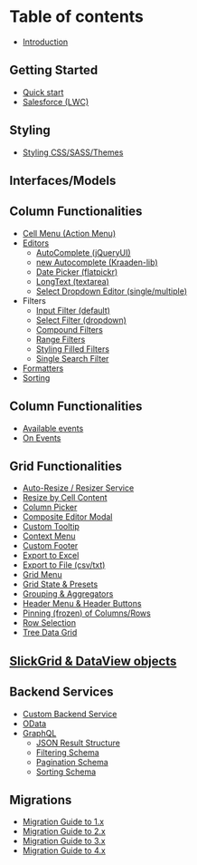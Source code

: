 # Table of contents

* [Introduction](README.md)

## Getting Started

* [Quick start](getting-started/quick-start.md)
* [Salesforce (LWC)](getting-started/Installation---Salesforce-(LWC).md)

## Styling
* [Styling CSS/SASS/Themes](/styling/styling.md)

## Interfaces/Models

## Column Functionalities
* [Cell Menu (Action Menu)](column-functionalities/Cell-Menu.md)
* [Editors](column-functionalities/Editors.md)
  * [AutoComplete (jQueryUI)](column-functionalities/AutoComplete-Editor.md)
  * [new Autocomplete (Kraaden-lib)](column-functionalities/Autocomplete-Editor-(Kraaden-lib).md)
  * [Date Picker (flatpickr)](column-functionalities/Date-Editor-(flatpickr).md)
  * [LongText (textarea)](column-functionalities/LongText-Editor-(textarea).md)
  * [Select Dropdown Editor (single/multiple)](column-functionalities/Select-Dropdown-Editor-(single,multiple).md)
* Filters
  * [Input Filter (default)](column-functionalities/Input-Filter.md)
  * [Select Filter (dropdown)](column-functionalities/Select-Filter.md)
  * [Compound Filters](column-functionalities/Compound-Filters.md)
  * [Range Filters](column-functionalities/Range-Filters.md)
  * [Styling Filled Filters](column-functionalities/Styling-Filled-Filters.md)
  * [Single Search Filter](column-functionalities/Single-Search-Filter.md)
* [Formatters](column-functionalities/Formatters.md)
* [Sorting](column-functionalities/Sorting.md)

## Column Functionalities

* [Available events](events/Available-Events.md)
* [On Events](events/Grid-&-DataView-Events.md)

## Grid Functionalities

* [Auto-Resize / Resizer Service](grid-functionalities/Grid-Auto-Resize.md)
* [Resize by Cell Content](grid-functionalities/Resize-by-Cell-Content.md)
* [Column Picker](grid-functionalities/Column-Picker.md)
* [Composite Editor Modal](grid-functionalities/Composite-Editor-Modal.md)
* [Custom Tooltip](grid-functionalities/Custom-Tooltip-(plugin).md)
* [Context Menu](grid-functionalities/Context-Menu.md)
* [Custom Footer](grid-functionalities/Custom-Footer.md)
* [Export to Excel](grid-functionalities/Export-to-Excel.md)
* [Export to File (csv/txt)](grid-functionalities/Export-to-Text-File.md)
* [Grid Menu](grid-functionalities/Grid-Menu.md)
* [Grid State & Presets](grid-functionalities/Grid-State-&-Preset.md)
* [Grouping & Aggregators](grid-functionalities/Grouping-&-Aggregators.md)
* [Header Menu & Header Buttons](grid-functionalities/Header-Menu-&-Header-Buttons.md)
* [Pinning (frozen) of Columns/Rows](grid-functionalities/Pinned-(aka-Frozen)-Columns-Rows.md)
* [Row Selection](grid-functionalities/Row-Selection.md)
* [Tree Data Grid](grid-functionalities/Tree-Data-Grid.md)

## [SlickGrid & DataView objects](slick-grid-dataview-objects/SlickGrid-&-DataView-Objects.md)

## Backend Services

* [Custom Backend Service](backend-services/Custom-Backend-Service.md)
* [OData](backend-services/OData.md)
* [GraphQL](backend-services/GraphQL.md)
  * [JSON Result Structure](backend-services/graphql/GraphQL-JSON-Result.md)
  * [Filtering Schema](backend-services/graphql/GraphQL-Filtering.md)
  * [Pagination Schema](backend-services/graphql/GraphQL-Pagination.md)
  * [Sorting Schema](backend-services/graphql/GraphQL-Sorting.md)

## Migrations

* [Migration Guide to 1.x](migrations/migration-to-1.x.md)
* [Migration Guide to 2.x](migrations/migration-to-2.x.md)
* [Migration Guide to 3.x](migrations/migration-to-3.x.md)
* [Migration Guide to 4.x](migrations/migration-to-4.x.md)